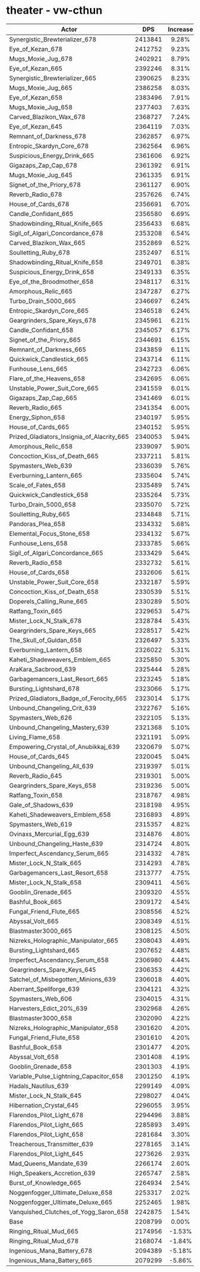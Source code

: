 # theater - vw-cthun
| Actor | DPS | Increase |
|---|:---:|:---:|
|Synergistic_Brewterializer_678|2413841|9.28%|
|Eye_of_Kezan_678|2412752|9.23%|
|Mugs_Moxie_Jug_678|2402921|8.79%|
|Eye_of_Kezan_665|2392246|8.31%|
|Synergistic_Brewterializer_665|2390625|8.23%|
|Mugs_Moxie_Jug_665|2386258|8.03%|
|Eye_of_Kezan_658|2383496|7.91%|
|Mugs_Moxie_Jug_658|2377403|7.63%|
|Carved_Blazikon_Wax_678|2368727|7.24%|
|Eye_of_Kezan_645|2364119|7.03%|
|Remnant_of_Darkness_678|2362857|6.97%|
|Entropic_Skardyn_Core_678|2362564|6.96%|
|Suspicious_Energy_Drink_665|2361606|6.92%|
|Gigazaps_Zap_Cap_678|2361392|6.91%|
|Mugs_Moxie_Jug_645|2361335|6.91%|
|Signet_of_the_Priory_678|2361127|6.90%|
|Reverb_Radio_678|2357626|6.74%|
|House_of_Cards_678|2356691|6.70%|
|Candle_Confidant_665|2356580|6.69%|
|Shadowbinding_Ritual_Knife_665|2356433|6.68%|
|Sigil_of_Algari_Concordance_678|2353208|6.54%|
|Carved_Blazikon_Wax_665|2352869|6.52%|
|Soulletting_Ruby_678|2352497|6.51%|
|Shadowbinding_Ritual_Knife_658|2349701|6.38%|
|Suspicious_Energy_Drink_658|2349133|6.35%|
|Eye_of_the_Broodmother_658|2348117|6.31%|
|Amorphous_Relic_665|2347287|6.27%|
|Turbo_Drain_5000_665|2346697|6.24%|
|Entropic_Skardyn_Core_665|2346518|6.24%|
|Geargrinders_Spare_Keys_678|2345961|6.21%|
|Candle_Confidant_658|2345057|6.17%|
|Signet_of_the_Priory_665|2344691|6.15%|
|Remnant_of_Darkness_665|2343859|6.11%|
|Quickwick_Candlestick_665|2343714|6.11%|
|Funhouse_Lens_665|2342723|6.06%|
|Flare_of_the_Heavens_658|2342695|6.06%|
|Unstable_Power_Suit_Core_665|2341559|6.01%|
|Gigazaps_Zap_Cap_665|2341469|6.01%|
|Reverb_Radio_665|2341354|6.00%|
|Energy_Siphon_658|2340197|5.95%|
|House_of_Cards_665|2340152|5.95%|
|Prized_Gladiators_Insignia_of_Alacrity_665|2340053|5.94%|
|Amorphous_Relic_658|2339097|5.90%|
|Concoction_Kiss_of_Death_665|2337211|5.81%|
|Spymasters_Web_639|2336039|5.76%|
|Everburning_Lantern_665|2335604|5.74%|
|Scale_of_Fates_658|2335489|5.74%|
|Quickwick_Candlestick_658|2335264|5.73%|
|Turbo_Drain_5000_658|2335070|5.72%|
|Soulletting_Ruby_665|2334848|5.71%|
|Pandoras_Plea_658|2334332|5.68%|
|Elemental_Focus_Stone_658|2334132|5.67%|
|Funhouse_Lens_658|2333785|5.66%|
|Sigil_of_Algari_Concordance_665|2333429|5.64%|
|Reverb_Radio_658|2332732|5.61%|
|House_of_Cards_658|2332606|5.61%|
|Unstable_Power_Suit_Core_658|2332187|5.59%|
|Concoction_Kiss_of_Death_658|2330539|5.51%|
|Doperels_Calling_Rune_665|2330289|5.50%|
|Ratfang_Toxin_665|2329653|5.47%|
|Mister_Lock_N_Stalk_678|2328784|5.43%|
|Geargrinders_Spare_Keys_665|2328517|5.42%|
|The_Skull_of_Guldan_658|2326497|5.33%|
|Everburning_Lantern_658|2326022|5.31%|
|Kaheti_Shadeweavers_Emblem_665|2325850|5.30%|
|AraKara_Sacbrood_639|2325444|5.28%|
|Garbagemancers_Last_Resort_665|2323245|5.18%|
|Bursting_Lightshard_678|2323066|5.17%|
|Prized_Gladiators_Badge_of_Ferocity_665|2323014|5.17%|
|Unbound_Changeling_Crit_639|2322767|5.16%|
|Spymasters_Web_626|2322105|5.13%|
|Unbound_Changeling_Mastery_639|2321368|5.10%|
|Living_Flame_658|2321191|5.09%|
|Empowering_Crystal_of_Anubikkaj_639|2320679|5.07%|
|House_of_Cards_645|2320045|5.04%|
|Unbound_Changeling_All_639|2319397|5.01%|
|Reverb_Radio_645|2319301|5.00%|
|Geargrinders_Spare_Keys_658|2319236|5.00%|
|Ratfang_Toxin_658|2318767|4.98%|
|Gale_of_Shadows_639|2318198|4.95%|
|Kaheti_Shadeweavers_Emblem_658|2316893|4.89%|
|Spymasters_Web_619|2315357|4.82%|
|Ovinaxs_Mercurial_Egg_639|2314876|4.80%|
|Unbound_Changeling_Haste_639|2314724|4.80%|
|Imperfect_Ascendancy_Serum_665|2314332|4.78%|
|Mister_Lock_N_Stalk_665|2314293|4.78%|
|Garbagemancers_Last_Resort_658|2313777|4.75%|
|Mister_Lock_N_Stalk_658|2309411|4.56%|
|Gooblin_Grenade_665|2309320|4.55%|
|Bashful_Book_665|2309172|4.54%|
|Fungal_Friend_Flute_665|2308556|4.52%|
|Abyssal_Volt_665|2308349|4.51%|
|Blastmaster3000_665|2308125|4.50%|
|Nizreks_Holographic_Manipulator_665|2308043|4.49%|
|Bursting_Lightshard_665|2307652|4.48%|
|Imperfect_Ascendancy_Serum_658|2306980|4.44%|
|Geargrinders_Spare_Keys_645|2306353|4.42%|
|Satchel_of_Misbegotten_Minions_639|2306018|4.40%|
|Aberrant_Spellforge_639|2304121|4.32%|
|Spymasters_Web_606|2304015|4.31%|
|Harvesters_Edict_20%_639|2302968|4.26%|
|Blastmaster3000_658|2302090|4.22%|
|Nizreks_Holographic_Manipulator_658|2301620|4.20%|
|Fungal_Friend_Flute_658|2301610|4.20%|
|Bashful_Book_658|2301477|4.20%|
|Abyssal_Volt_658|2301408|4.19%|
|Gooblin_Grenade_658|2301303|4.19%|
|Variable_Pulse_Lightning_Capacitor_658|2301250|4.19%|
|Hadals_Nautilus_639|2299149|4.09%|
|Mister_Lock_N_Stalk_645|2298027|4.04%|
|Hibernation_Crystal_645|2296055|3.95%|
|Flarendos_Pilot_Light_678|2294496|3.88%|
|Flarendos_Pilot_Light_665|2285893|3.49%|
|Flarendos_Pilot_Light_658|2281684|3.30%|
|Treacherous_Transmitter_639|2278165|3.14%|
|Flarendos_Pilot_Light_645|2273626|2.93%|
|Mad_Queens_Mandate_639|2266174|2.60%|
|High_Speakers_Accretion_639|2265747|2.58%|
|Burst_of_Knowledge_665|2264934|2.54%|
|Noggenfogger_Ultimate_Deluxe_658|2253317|2.02%|
|Noggenfogger_Ultimate_Deluxe_665|2252465|1.98%|
|Vanquished_Clutches_of_Yogg_Saron_658|2242875|1.54%|
|Base|2208799|0.00%|
|Ringing_Ritual_Mud_665|2174956|-1.53%|
|Ringing_Ritual_Mud_678|2168074|-1.84%|
|Ingenious_Mana_Battery_678|2094389|-5.18%|
|Ingenious_Mana_Battery_665|2079299|-5.86%|
